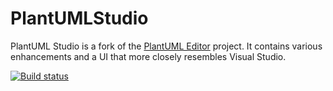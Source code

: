 PlantUMLStudio
==============

PlantUML Studio is a fork of the [PlantUML Editor](http://code.google.com/p/plantumleditor/) project. It contains various enhancements and a UI that more closely resembles Visual Studio.

[![Build status](https://ci.appveyor.com/api/projects/status/1o030cp50332gflu)](https://ci.appveyor.com/project/mthamil/plantumlstudio)
